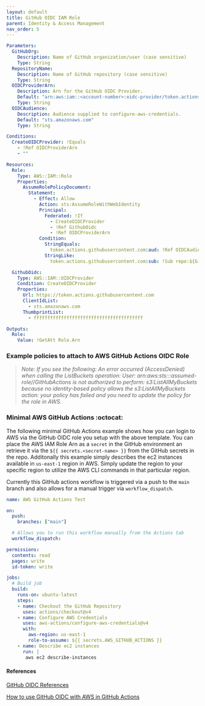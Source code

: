 ```yaml
---
layout: default
title: GitHub OIDC IAM Role
parent: Identity & Access Management
nav_order: 5
---
```



```yaml
Parameters:
  GitHubOrg:
    Description: Name of GitHub organization/user (case sensitive)
    Type: String
  RepositoryName:
    Description: Name of GitHub repository (case sensitive)
    Type: String
  OIDCProviderArn:
    Description: Arn for the GitHub OIDC Provider.
    Default: "arn:aws:iam::<account-number>:oidc-provider/token.actions.githubusercontent.com"
    Type: String
  OIDCAudience:
    Description: Audience supplied to configure-aws-credentials.
    Default: "sts.amazonaws.com"
    Type: String

Conditions:
  CreateOIDCProvider: !Equals 
    - !Ref OIDCProviderArn
    - ""

Resources:
  Role:
    Type: AWS::IAM::Role
    Properties:
      AssumeRolePolicyDocument:
        Statement:
          - Effect: Allow
            Action: sts:AssumeRoleWithWebIdentity
            Principal:
              Federated: !If 
                - CreateOIDCProvider
                - !Ref GithubOidc
                - !Ref OIDCProviderArn
            Condition:
              StringEquals:
                token.actions.githubusercontent.com:aud: !Ref OIDCAudience
              StringLike:
                token.actions.githubusercontent.com:sub: !Sub repo:${GitHubOrg}/${RepositoryName}:*

  GithubOidc:
    Type: AWS::IAM::OIDCProvider
    Condition: CreateOIDCProvider
    Properties:
      Url: https://token.actions.githubusercontent.com
      ClientIdList: 
        - sts.amazonaws.com
      ThumbprintList:
        - ffffffffffffffffffffffffffffffffffffffff

Outputs:
  Role:
    Value: !GetAtt Role.Arn 
```


### Example policies to attach to AWS GitHub Actions OIDC Role

> *Note: If you see the following: An error occurred (AccessDenied) when calling the ListBuckets operation: User: arn:aws:sts::<account-number>:assumed-role/<role-name>/GitHubActions is not authorized to perform: s3:ListAllMyBuckets because no identity-based policy allows the s3:ListAllMyBuckets action: your policy has failed and you need to update the policy for the role in AWS.*

### Minimal AWS GitHub Actions :octocat:


The following minimal GitHub Actions example shows how you can login to AWS via the GitHub OIDC role you setup with the above template. You can place the AWS IAM Role Arn as a `secret` in the GitHub environment an retrieve it via the `${{ secrets.<secret-name> }}` from the GitHub secrets in the repo. Additonally this example simply describes the ec2 instances available in `us-east-1` region in AWS. Simply update the region to your specific region to utilize the AWS CLI commands in that particular region.

Currently this GitHub actions workflow is triggered via a push to the `main` branch and also allows for a manual trigger via `workflow_dispatch`.

```yaml
name: AWS GitHub Actions Test

on: 
  push:
    branches: ["main"]

  # Allows you to run this workflow manually from the Actions tab
  workflow_dispatch:

permissions:
  contents: read
  pages: write
  id-token: write

jobs:
  # Build job
  build:
    runs-on: ubuntu-latest
    steps:
    - name: Checkout the GitHub Repository
      uses: actions/checkout@v4    
    - name: Configure AWS Credentials
      uses: aws-actions/configure-aws-credentials@v4
      with:
        aws-region: us-east-1
        role-to-assume: ${{ secrets.AWS_GITHUB_ACTIONS }}
    - name: Describe ec2 instances
      run: |
       aws ec2 describe-instances
```

#### References

[GitHub OIDC References](https://docs.github.com/en/actions/security-for-github-actions/security-hardening-your-deployments/configuring-openid-connect-in-amazon-web-services)

[How to use GitHub OIDC with AWS in GitHub Actions](https://github.com/aws-actions/configure-aws-credentials)
